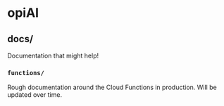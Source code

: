 # opiAI
## docs/

Documentation that might help! 

### `functions/`
Rough documentation around the Cloud Functions in production. Will be updated over time.